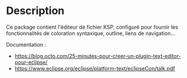 # Description

Ce package contient l'éditeur de fichier KSP, configuré pour fournir les fonctionnalités de coloration syntaxique, outline, liens de navigation...

Documentation : 
  * https://blog.octo.com/25-minutes-pour-creer-un-plugin-text-editor-pour-eclipse/
  * https://www.eclipse.org/eclipse/platform-text/eclipseCon/talk.pdf
